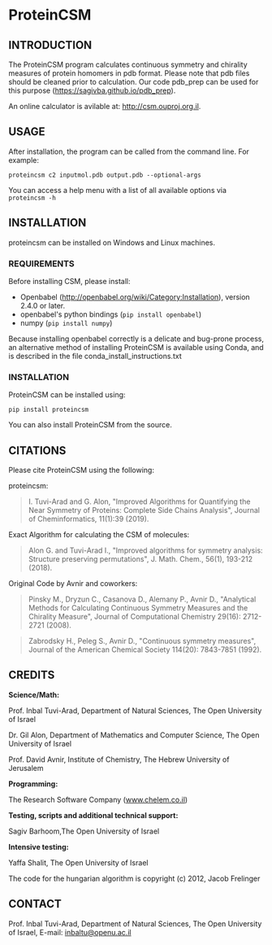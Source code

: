 # ProteinCSM

## INTRODUCTION

The ProteinCSM program calculates continuous symmetry and chirality measures of protein homomers in pdb format.
Please note that pdb files should be cleaned prior to calculation. Our code pdb_prep can be used for this purpose (https://sagivba.github.io/pdb_prep).

An online calculator is avilable at: http://csm.ouproj.org.il. 


## USAGE

After installation, the program can be called from the command line. For example:

`proteincsm c2 inputmol.pdb output.pdb --optional-args`

You can access a help menu with a list of all available options via `proteincsm -h`

## INSTALLATION

proteincsm can be installed on Windows and Linux machines.

### REQUIREMENTS

Before installing CSM, please install:

* Openbabel (http://openbabel.org/wiki/Category:Installation), 
version 2.4.0 or later.
* openbabel's python bindings (`pip install openbabel`) 
* numpy (`pip install numpy`)

Because installing openbabel correctly is a delicate and bug-prone process, an alternative method of installing 
ProteinCSM is available using Conda, and is described in the file conda_install_instructions.txt

### INSTALLATION 

ProteinCSM can be installed using:

`pip install proteincsm`

You can also install ProteinCSM from the source. 

## CITATIONS 

Please cite ProteinCSM using the following:

proteincsm:
>I. Tuvi-Arad and G. Alon, "Improved Algorithms for Quantifying the Near Symmetry of Proteins: Complete Side Chains Analysis", Journal of Cheminformatics, 11(1):39 (2019).


Exact Algorithm for calculating the CSM of molecules:

> Alon G. and Tuvi-Arad I., "Improved algorithms for symmetry analysis: Structure preserving permutations", J. Math. Chem., 56(1), 193-212 (2018).

Original Code by Avnir and coworkers:

> Pinsky M., Dryzun C., Casanova D., Alemany P., Avnir D., "Analytical Methods for Calculating Continuous Symmetry Measures and the Chirality Measure", Journal of Computational Chemistry 29(16): 2712-2721 (2008).

> Zabrodsky H., Peleg S., Avnir D., "Continuous symmetry measures", Journal of the American Chemical Society 114(20): 7843-7851 (1992).



## CREDITS

**Science/Math:**

Prof. Inbal Tuvi-Arad, Department of Natural Sciences, The Open University of Israel

Dr. Gil Alon, Department of Mathematics and Computer Science, The Open University of Israel

Prof. David Avnir, Institute of Chemistry, The Hebrew University of Jerusalem

**Programming:**

The Research Software Company (www.chelem.co.il)

**Testing, scripts and additional technical support:**

Sagiv Barhoom,The Open University of Israel

**Intensive testing:**

Yaffa Shalit, The Open University of Israel

The code for the hungarian algorithm is copyright (c) 2012, Jacob Frelinger


## CONTACT

Prof. Inbal Tuvi-Arad, Department of Natural Sciences, The Open University of Israel, E-mail: inbaltu@openu.ac.il



